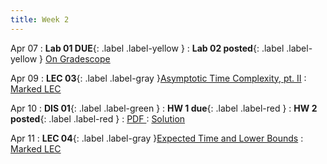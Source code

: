 ```yaml
---
title: Week 2
---
```


Apr 07
: **Lab 01 DUE**{: .label .label-yellow }
: **Lab 02 posted**{: .label .label-yellow } [On Gradescope](#)

Apr 09
: **LEC 03**{: .label .label-gray }[Asymptotic Time Complexity, pt. II](#)
  : [Marked LEC](#)

Apr 10
: **DIS 01**{: .label .label-green }
: **HW 1 due**{: .label .label-red }
: **HW 2 posted**{: .label .label-red }
  : [PDF ](#)
  : [Solution](#)

Apr 11
: **LEC 04**{: .label .label-gray }[Expected Time and Lower Bounds](#)
  : [Marked LEC](#)
